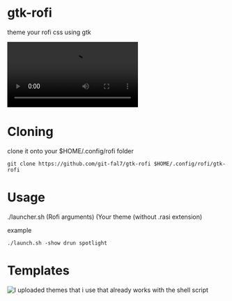 # gtk-rofi
theme your rofi css using gtk

![Video](video.mkv)

# Cloning

clone it onto your $HOME/.config/rofi folder

``git clone https://github.com/git-fal7/gtk-rofi $HOME/.config/rofi/gtk-rofi``

# Usage

./launcher.sh (Rofi arguments) (Your theme (without .rasi extension)

example

``./launch.sh -show drun spotlight``


# Templates
![I uploaded themes that i use that already works with the shell script](https://github.com/Git-Fal7/gtk-rofi/tree/main/templates)
